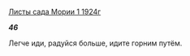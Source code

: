 [Листы сада Мории 1 1924г](https://127.0.0.1:4002/agni/1924)

___46___

Легче иди, радуйся больше, идите горним путём.   

